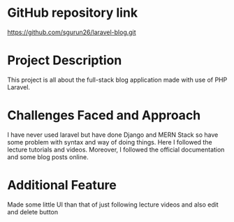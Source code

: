 # GitHub repository link
https://github.com/sgurun26/laravel-blog.git

# Project Description

This project is all about the full-stack blog application made with use of PHP Laravel.

# Challenges Faced and Approach
I have never used laravel but have done Django and MERN Stack so have some problem with syntax and way of doing things. 
Here I followed the lecture tutorials and videos. Moreover, I followed the official documentation and some blog posts online.

# Additional Feature
Made some little UI than that of just following lecture videos and also edit and delete button
